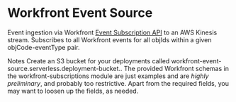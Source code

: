 # Workfront Event Source

Event ingestion via Workfront [Event Subscription API](https://support.workfront.com/hc/en-us/articles/115000135574-Event-Subscription-API) to an AWS Kinesis stream.
Subscribes to all Workfront events for all objIds within a given objCode-eventType pair.

Notes
    Create an S3 bucket for your deployments called workfront-event-source.serverless.deployment-bucket.<AWS account region>.
    The provided Workfront schemas in the workfront-subscriptions module are just examples and are *highly preliminary*, and probably too restrictive.  Apart from the required fields, you may want to loosen up the fields, as needed.
